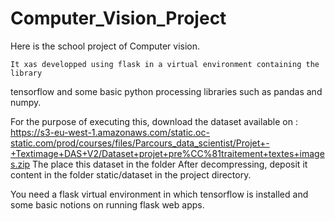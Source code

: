 # Computer_Vision_Project

Here is the school project of Computer vision.

	It xas developped using flask in a virtual environment containing the library
tensorflow and some basic python processing libraries such as pandas and numpy.

For the purpose of executing this, download the dataset available on :
https://s3-eu-west-1.amazonaws.com/static.oc-static.com/prod/courses/files/Parcours_data_scientist/Projet+-+Textimage+DAS+V2/Dataset+projet+pre%CC%81traitement+textes+images.zip
The place this dataset in the folder
After decompressing, deposit it content in the folder static/dataset in the project directory.


You need a flask virtual environment in which tensorflow is installed
and some basic notions on running flask web apps.